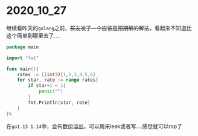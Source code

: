 # 2020_10_27
继续看昨天的`golang`之前，<del>群友发了一个应该是预期解的解法</del>，看起来不知道比这个简单到哪里去了....

```go
package main

import "fmt"

func main(){
	rates := []int32{1,2,3,4,5,6}
	for star, rate := range rates{
		if star+1 < 1{
			panic("")
		}
		fmt.Println(star, rate)
	}
}%
```
在`go1.13 1.14`中，会有数组溢出。可以用来leak或者写....感觉就可以rop了



